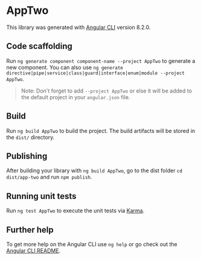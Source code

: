 # AppTwo

This library was generated with [Angular CLI](https://github.com/angular/angular-cli) version 8.2.0.

## Code scaffolding

Run `ng generate component component-name --project AppTwo` to generate a new component. You can also use `ng generate directive|pipe|service|class|guard|interface|enum|module --project AppTwo`.
> Note: Don't forget to add `--project AppTwo` or else it will be added to the default project in your `angular.json` file. 

## Build

Run `ng build AppTwo` to build the project. The build artifacts will be stored in the `dist/` directory.

## Publishing

After building your library with `ng build AppTwo`, go to the dist folder `cd dist/app-two` and run `npm publish`.

## Running unit tests

Run `ng test AppTwo` to execute the unit tests via [Karma](https://karma-runner.github.io).

## Further help

To get more help on the Angular CLI use `ng help` or go check out the [Angular CLI README](https://github.com/angular/angular-cli/blob/master/README.md).
